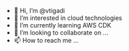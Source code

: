 - 👋 Hi, I’m @vtigadi
- 👀 I’m interested in cloud technologies
- 🌱 I’m currently learning AWS CDK
- 💞️ I’m looking to collaborate on ...
- 📫 How to reach me ...

<!---
vtigadi/vtigadi is a ✨ special ✨ repository because its `README.md` (this file) appears on your GitHub profile.
You can click the Preview link to take a look at your changes.
--->
